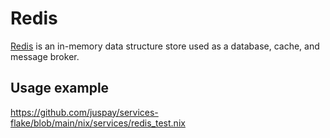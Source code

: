 # Redis

[Redis](https://redis.io/) is an in-memory data structure store used as a database, cache, and message broker.

## Usage example

<https://github.com/juspay/services-flake/blob/main/nix/services/redis_test.nix>
